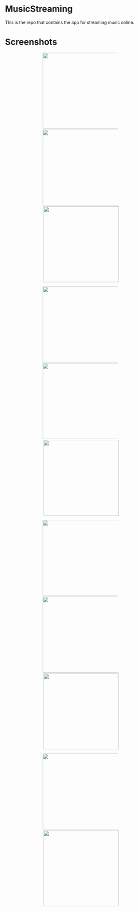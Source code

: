 # MusicStreaming
This is the repo that contains the app for streaming music online.
# Screenshots
<p align="center">
  <img src="images/img1.jpg" width="250"/>&nbsp;
  <img src="images/img2.jpg" width="250"/>&nbsp;
  <img src="images/img3.jpg" width="250"/>
</p>
<p align="center">
  <img src="images/img4.jpg" width="250"/>&nbsp;
  <img src="images/img5.jpg" width="250"/>&nbsp;
  <img src="images/img6.jpg" width="250"/>
</p>
<p align="center">
  <img src="images/img7.jpg" width="250"/>&nbsp;
  <img src="images/img8.jpg" width="250"/>&nbsp;
  <img src="images/img9.jpg" width="250"/>
</p>
<p align="center">
  <img src="images/img10.jpg" width="250"/>&nbsp;
  <img src="images/img11.jpg" width="250"/>
</p>